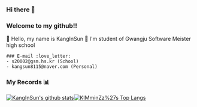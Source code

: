 ### Hi there 👋

### Welcome to my github!!

🙌 Hello, my name is KangInSun
🏫 I'm student of Gwangju Software Meister high school

```
### E-mail :love_letter:
- s20002@gsm.hs.kr (School)
- kangsun8115@naver.com (Personal)
```

### My Records :bar_chart: 
[![KangInSun's github stats](https://github-readme-stats.vercel.app/api?username=KangInSun)](https://github.com/anuraghazra/github-readme-stats)[![KIMminZz%27s Top Langs](https://github-readme-stats.vercel.app/api/top-langs/?username=KangInSun&layout=compact)](https://github.com/anuraghazra/github-readme-stats)

